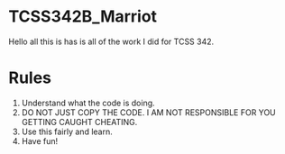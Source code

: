 # TCSS342B_Marriot
Hello all this is has is all of the work I did for TCSS 342.

# Rules
1. Understand what the code is doing.
2. DO NOT JUST COPY THE CODE. I AM NOT RESPONSIBLE FOR YOU GETTING CAUGHT CHEATING.
3. Use this fairly and learn.
4. Have fun!

